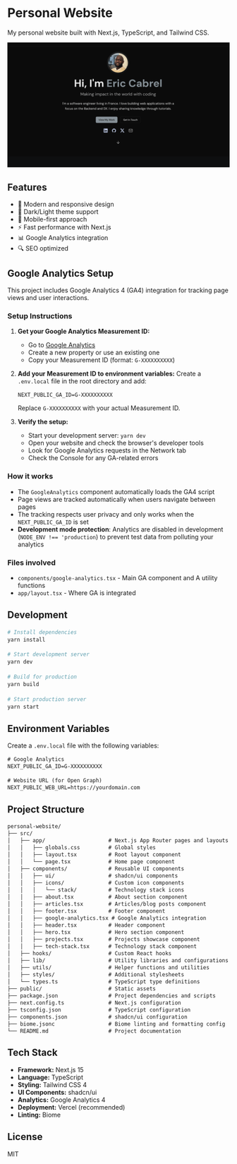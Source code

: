 # Personal Website

My personal website built with Next.js, TypeScript, and Tailwind CSS.

![demo](https://raw.githubusercontent.com/tericcabrel/me/main/public/og.png)

## Features

- 🎨 Modern and responsive design
- 🌙 Dark/Light theme support
- 📱 Mobile-first approach
- ⚡ Fast performance with Next.js
- 📊 Google Analytics integration
- 🔍 SEO optimized

## Google Analytics Setup

This project includes Google Analytics 4 (GA4) integration for tracking page views and user interactions.

### Setup Instructions

1. **Get your Google Analytics Measurement ID:**
   - Go to [Google Analytics](https://analytics.google.com/)
   - Create a new property or use an existing one
   - Copy your Measurement ID (format: `G-XXXXXXXXXX`)

2. **Add your Measurement ID to environment variables:**
   Create a `.env.local` file in the root directory and add:
   ```env
   NEXT_PUBLIC_GA_ID=G-XXXXXXXXXX
   ```
   Replace `G-XXXXXXXXXX` with your actual Measurement ID.

3. **Verify the setup:**
   - Start your development server: `yarn dev`
   - Open your website and check the browser's developer tools
   - Look for Google Analytics requests in the Network tab
   - Check the Console for any GA-related errors

### How it works

- The `GoogleAnalytics` component automatically loads the GA4 script
- Page views are tracked automatically when users navigate between pages
- The tracking respects user privacy and only works when the `NEXT_PUBLIC_GA_ID` is set
- **Development mode protection**: Analytics are disabled in development (`NODE_ENV !== 'production`) to prevent test data from polluting your analytics

### Files involved

- `components/google-analytics.tsx` - Main GA component and A utility functions
- `app/layout.tsx` - Where GA is integrated

## Development

```bash
# Install dependencies
yarn install

# Start development server
yarn dev

# Build for production
yarn build

# Start production server
yarn start
```

## Environment Variables

Create a `.env.local` file with the following variables:

```env
# Google Analytics
NEXT_PUBLIC_GA_ID=G-XXXXXXXXXX

# Website URL (for Open Graph)
NEXT_PUBLIC_WEB_URL=https://yourdomain.com
```

## Project Structure

```
personal-website/
├── src/
│   ├── app/                    # Next.js App Router pages and layouts
│   │   ├── globals.css         # Global styles
│   │   ├── layout.tsx          # Root layout component
│   │   └── page.tsx            # Home page component
│   ├── components/             # Reusable UI components
│   │   ├── ui/                 # shadcn/ui components
│   │   ├── icons/              # Custom icon components
│   │   │   └── stack/          # Technology stack icons
│   │   ├── about.tsx           # About section component
│   │   ├── articles.tsx        # Articles/blog posts component
│   │   ├── footer.tsx          # Footer component
│   │   ├── google-analytics.tsx # Google Analytics integration
│   │   ├── header.tsx          # Header component
│   │   ├── hero.tsx            # Hero section component
│   │   ├── projects.tsx        # Projects showcase component
│   │   ├── tech-stack.tsx      # Technology stack component
│   ├── hooks/                  # Custom React hooks
│   ├── lib/                    # Utility libraries and configurations
│   ├── utils/                  # Helper functions and utilities
│   ├── styles/                 # Additional stylesheets
│   └── types.ts                # TypeScript type definitions
├── public/                     # Static assets
├── package.json                # Project dependencies and scripts
├── next.config.ts              # Next.js configuration
├── tsconfig.json               # TypeScript configuration
├── components.json             # shadcn/ui configuration
├── biome.jsonc                 # Biome linting and formatting config
└── README.md                   # Project documentation
```

## Tech Stack

- **Framework:** Next.js 15
- **Language:** TypeScript
- **Styling:** Tailwind CSS 4
- **UI Components:** shadcn/ui
- **Analytics:** Google Analytics 4
- **Deployment:** Vercel (recommended)
- **Linting:** Biome

## License

MIT
